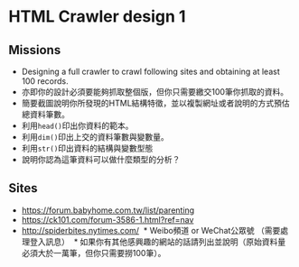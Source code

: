 # HTML Crawler design 1

## Missions
* Designing a full crawler to crawl following sites and obtaining at least 100 records. 
* 亦即你的設計必須要能夠抓取整個版，但你只需要繳交100筆你抓取的資料。
* 簡要截圖說明你所發現的HTML結構特徵，並以複製網址或者說明的方式預估總資料筆數。
* 利用`head()`印出你資料的範本。
* 利用`dim()`印出上交的資料筆數與變數量。
* 利用`str()`印出資料的結構與變數型態
* 說明你認為這筆資料可以做什麼類型的分析？

## Sites
  * https://forum.babyhome.com.tw/list/parenting
  * https://ck101.com/forum-3586-1.html?ref=nav
  * http://spiderbites.nytimes.com/
  * Weibo頻道 or WeChat公眾號 （需要處理登入訊息）
  * 如果你有其他感興趣的網站的話請列出並說明（原始資料量必須大於一萬筆，但你只需要撈100筆）。
  
